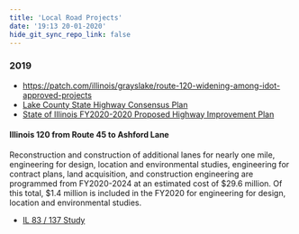 ```yaml
---
title: 'Local Road Projects'
date: '19:13 20-01-2020'
hide_git_sync_repo_link: false
---
```


### 2019

- https://patch.com/illinois/grayslake/route-120-widening-among-idot-approved-projects
- [Lake County State Highway Consensus Plan](https://www.lakecountyil.gov/DocumentCenter/View/28588/Transportation-Capital-Requests-PDF)
- [State of Illinois FY2020-2020 Proposed Highway Improvement Plan](http://www.idot.illinois.gov/Assets/uploads/files/Transportation-System/Reports/OP&P/HIP/2020-2025/2020%20MYP%20Internet%20Version.pdf)
  
#### Illinois 120 from Route 45 to Ashford Lane

Reconstruction and construction of additional lanes for nearly one mile, engineering for design, location and environmental studies, engineering for contract plans, land acquisition, and construction engineering are programmed from FY2020-2024 at an estimated cost of $29.6 million.  Of this total, $1.4 million is included in the FY2020 for engineering for design, location and environmental studies.

- [IL 83 / 137 Study](https://idot.illinois.gov/projects/il83-137-study)